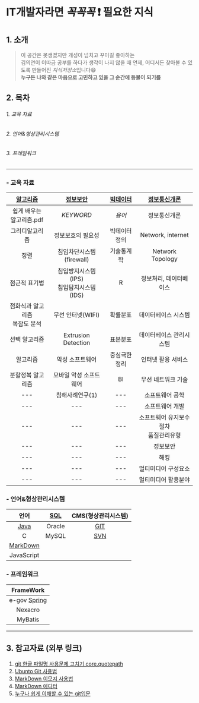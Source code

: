 # IT개발자라면 _꼭꼭꼭_ :exclamation: 필요한 지식

## 1. 소개
> 이 공간은 못생겼지만 개성이 넘치고 꾸미길 좋아하는  
김의연이 이따금 공부를 하다가 생각이 나지 않을 때 언제, 어디서든 찾아볼 수 있도록 만들어진 *지식저장소*입니다:smile:  
**누구든 나와 같은 마음으로 고민하고 있을 그 순간에 등불이 되기를**

## 2. 목차

###### 1. 교육 자료 
###### 2. 언어&형상관리시스템
###### 3. 프레임워크
 
---
### - 교육 자료

|[알고리즘](https://github.com/yeeooni/explicit-knowledge/tree/master/%EC%95%8C%EA%B3%A0%EB%A6%AC%EC%A6%98)|[정보보안](https://github.com/yeeooni/explicit-knowledge/tree/master/%EC%A0%95%EB%B3%B4%EB%B3%B4%EC%95%88)|[빅데이터](https://github.com/yeeooni/explicit-knowledge/tree/master/Big%20Data)|[정보통신개론](https://github.com/yeeooni/explicit-knowledge/tree/master/%EC%A0%95%EB%B3%B4%ED%86%B5%EC%8B%A0%EA%B0%9C%EB%A1%A0)|
|:---:|:---:|:---:|:---:|  
|쉽게 배우는<br/>알고리즘.pdf|_KEYWORD_|*용어*|정보통신개론|
|그리디알고리즘|정보보호의 필요성|빅데이터 정의|Network, internet|
|정렬|침입차단시스템(firewall)|기술통계학|Network Topology|
|점근적 표기법|침입방지시스템(IPS)<br/>침입탐지시스템(IDS)|R|정보처리, 데이터베이스|
|점화식과 알고리즘<br/>복잡도 분석|무선 인터넷(WIFI)|확률분포|데이터베이스 시스템|
|선택 알고리즘|Extrusion Detection|표본분포|데이터베이스 관리시스템|
|알고리즘|악성 소프트웨어|중심극한정리|인터넷 활용 서비스|
|분할정복 알고리즘|모바일 악성 소프트웨어|BI|무선 네트워크 기술|
|---|침해사례연구(1)|---|소프트웨어 공학|
|---|---|---|소프트웨어 개발|
|---|---|---|소프트웨어 유지보수 절차<br/>품질관리유형|
|---|---|---|정보보안|
|---|---|---|해킹|
|---|---|---|멀티미디어 구성요소|
|---|---|---|멀티미디어 활용분야|

### - 언어&형상관리시스템

|언어|[SQL](https://github.com/yeeooni/explicit-knowledge/tree/master/SQL)|CMS(형상관리시스템)|
|:---:|:---:|:---:|
|[Java](https://github.com/yeeooni/explicit-knowledge/tree/master/Java)|Oracle|[GIT](https://github.com/yeeooni/explicit-knowledge/tree/master/git)|
|C|MySQL|[SVN](개발중..)|
|[MarkDown](https://github.com/yeeooni/explicit-knowledge/tree/master/MarkDown) |||
|JavaScript |||

### - 프레임워크

|FrameWork|
|:---:|
|e-gov [Spring](https://github.com/yeeooni/explicit-knowledge/tree/master/Spring)||
|Nexacro|
|MyBatis|

---
## 3. 참고자료 (외부 링크)
1. [git 한글 파일명 사용문제 고치기 core.quotepath](https://edykim.com/ko/post/git-fix-problem-using-filename-core.quotepath/)  
2. [Ubunto Git 사용법](https://dejavuwing.tistory.com/entry/Ubuntu-GitHub-%EC%82%AC%EC%9A%A9%EB%B2%95)
3. [MarkDown 이모지 사용법](https://www.webfx.com/tools/emoji-cheat-sheet/)
4. [MarkDown 에디터](https://pandao.github.io/editor.md/en.html)
5. [누구나 쉽게 이해할 수 있는 git입문](https://backlog.com/git-tutorial/kr/)
